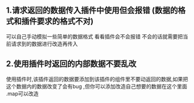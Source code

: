 ## 1.请求返回的数据传入插件中使用但会报错                                          (数据的格式和插件要求的格式不对)

可以自己手动模拟一些简单的数据格式 看看插件会不会报错          不会的话就需要把当前请求到的数据进行改造再传入

## 2.使用插件时返回的内部数据不要乱改

使用插件时,该插件返回的数据要添加到该插件的组件里不要动返回的数据,如果把这个数据内的数据改变了会有bug ,但你可以添加改造自己想要的数据在这个里面 .map可以改造